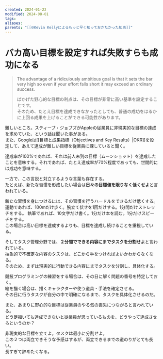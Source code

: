 ```yaml
---
created: 2024-01-22
modified: 2024-08-01
tags: 
aliases: 
parents: "[[🌐Kevin Kellyによるもっと早く知っておきたかった知恵]]"
---
```

# バカ高い目標を設定すれば失敗すらも成功になる
> The advantage of a ridiculously ambitious goal is that it sets the bar very high so even if your effort falls short it may exceed an ordinary success.
> 
> ばかげた野心的な目標の利点は、その目標が非常に高い基準を設定することです。  
> そのため、たとえ目標を達成できなかったとしても、普通の成功をはるかに上回る成果を上げることができる可能性があります。

難しいところ。スティーブ・ジョブズがAppleの従業員に非現実的な目標の達成を求めていた、という話は聞いた事がある。  
また、Googleは[[目標と成果指標（Objectives and Key Results）|OKR]]を設定して、あえて達成が難しい目標を従業員に課していると聞く。

達成率が100%であれば、それは前人未到の目標（ムーンショット）を達成したことを意味する。それであれば、たとえ達成率が70%程度であっても、世間的には成功を意味する。

一方で、この言説と対立するような言葉も存在する。  
たとえば、新たな習慣を形成したい場合は**日々の目標値を限りなく低くせよ**と言われている。

新たな習慣を身につけるには、その習慣を行うハードルをできるだけ低くする。  
運動であれば、100mだけ歩く。腕立て伏せを1回だけする。1分間だけストレッチをする。
執筆であれば、10文字だけ書く。1分だけ本を読む。1分だけスピーチをする。  
この場合は高い目標を達成するよりも、目標を達成し続けることを重視している。

そしてタスク管理分野では、**２分間でできる内容にまでタスクを分割せよ**と言われている。  
抽象的で不確定な内容のタスクは、どこから手をつければよいかわからなくなる。  
そのため、まずは現実的に行動できる内容にまでタスクを分割し、具体化する。

競技プログラミングの練習をする場合は、その日に解く問題の番号を特定しておく。  
絵を描く場合は、描くキャラクターや使う道具・手法を確定させる。  
その日に行うタスクが自分の中で明確になるまで、タスクを具体化させるのだ。

また、あまりに野心的な目標は従業員のやる気の喪失につながると言われている。  
どう足掻いても達成できないと従業員が思っているものを、どうやって達成させろというのか？

非現実的な目標を立てよ。タスクは最小に分割せよ。  
この２つは両立できそうな予感はするが、両立できるまでの道のりがとても長い。  
長すぎて諦めたくなる。